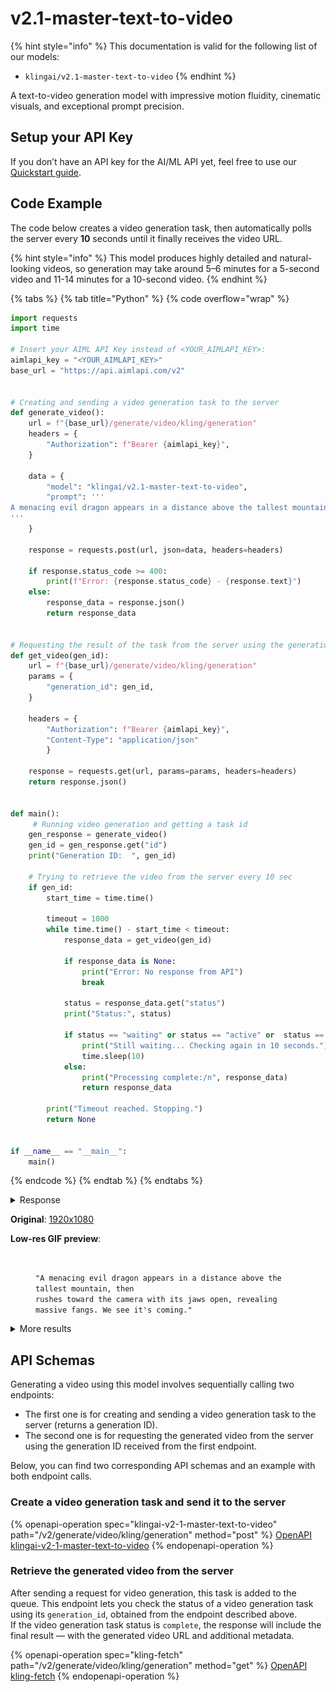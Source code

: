 # v2.1-master-text-to-video

{% hint style="info" %}
This documentation is valid for the following list of our models:

* `klingai/v2.1-master-text-to-video`
{% endhint %}

A text-to-video generation model with impressive motion fluidity, cinematic visuals, and exceptional prompt precision.

## Setup your API Key

If you don’t have an API key for the AI/ML API yet, feel free to use our [Quickstart guide](https://docs.aimlapi.com/quickstart/setting-up).

## Code Example

The code below creates a video generation task, then automatically polls the server every **10** seconds until it finally receives the video URL.

{% hint style="info" %}
This model produces highly detailed and natural-looking videos, so generation may take around 5–6 minutes for a 5-second video and 11-14 minutes for a 10-second video.
{% endhint %}

{% tabs %}
{% tab title="Python" %}
{% code overflow="wrap" %}
```python
import requests
import time

# Insert your AIML API Key instead of <YOUR_AIMLAPI_KEY>:
aimlapi_key = "<YOUR_AIMLAPI_KEY>"
base_url = "https://api.aimlapi.com/v2"


# Creating and sending a video generation task to the server
def generate_video():
    url = f"{base_url}/generate/video/kling/generation"
    headers = {
        "Authorization": f"Bearer {aimlapi_key}", 
    }

    data = {
        "model": "klingai/v2.1-master-text-to-video",
        "prompt": '''
A menacing evil dragon appears in a distance above the tallest mountain, then rushes toward the camera with its jaws open, revealing massive fangs. We see it's coming.
'''
    }
 
    response = requests.post(url, json=data, headers=headers)
    
    if response.status_code >= 400:
        print(f"Error: {response.status_code} - {response.text}")
    else:
        response_data = response.json()
        return response_data
    

# Requesting the result of the task from the server using the generation_id
def get_video(gen_id):
    url = f"{base_url}/generate/video/kling/generation"
    params = {
        "generation_id": gen_id,
    }
    
    headers = {
        "Authorization": f"Bearer {aimlapi_key}", 
        "Content-Type": "application/json"
        }

    response = requests.get(url, params=params, headers=headers)
    return response.json()


def main():
     # Running video generation and getting a task id
    gen_response = generate_video()
    gen_id = gen_response.get("id")
    print("Generation ID:  ", gen_id)

    # Trying to retrieve the video from the server every 10 sec
    if gen_id:
        start_time = time.time()

        timeout = 1000
        while time.time() - start_time < timeout:
            response_data = get_video(gen_id)

            if response_data is None:
                print("Error: No response from API")
                break
        
            status = response_data.get("status")
            print("Status:", status)

            if status == "waiting" or status == "active" or  status == "queued" or status == "generating":
                print("Still waiting... Checking again in 10 seconds.")
                time.sleep(10)
            else:
                print("Processing complete:/n", response_data)
                return response_data
   
        print("Timeout reached. Stopping.")
        return None     


if __name__ == "__main__":
    main()
```
{% endcode %}
{% endtab %}
{% endtabs %}

<details>

<summary>Response</summary>

{% code overflow="wrap" %}
```json5
Generation ID:   ce81dc29-0fb7-4dc9-b412-355933b1b9cf:kling-video/v2.1/master/text-to-video
Status: generating
Still waiting... Checking again in 10 seconds.
Status: generating
Still waiting... Checking again in 10 seconds.
Status: generating
Still waiting... Checking again in 10 seconds.
Status: generating
Still waiting... Checking again in 10 seconds.
Status: generating
Still waiting... Checking again in 10 seconds.
Status: generating
Still waiting... Checking again in 10 seconds.
Status: generating
Still waiting... Checking again in 10 seconds.
Status: generating
Still waiting... Checking again in 10 seconds.
Status: generating
Still waiting... Checking again in 10 seconds.
Status: generating
Still waiting... Checking again in 10 seconds.
Status: generating
Still waiting... Checking again in 10 seconds.
Status: generating
Still waiting... Checking again in 10 seconds.
Status: generating
Still waiting... Checking again in 10 seconds.
Status: generating
Still waiting... Checking again in 10 seconds.
Status: generating
Still waiting... Checking again in 10 seconds.
Status: generating
Still waiting... Checking again in 10 seconds.
Status: generating
Still waiting... Checking again in 10 seconds.
Status: generating
Still waiting... Checking again in 10 seconds.
Status: generating
Still waiting... Checking again in 10 seconds.
Status: generating
Still waiting... Checking again in 10 seconds.
Status: generating
Still waiting... Checking again in 10 seconds.
Status: generating
Still waiting... Checking again in 10 seconds.
Status: completed
Processing complete:/n {'id': 'ce81dc29-0fb7-4dc9-b412-355933b1b9cf:kling-video/v2.1/master/text-to-video', 'status': 'completed', 'video': {'url': 'https://cdn.aimlapi.com/eagle/files/elephant/GOzkGbKnKFhs4uzkbR99Z_output.mp4', 'content_type': 'video/mp4', 'file_name': 'output.mp4', 'file_size': 15676617}}
```
{% endcode %}

</details>

**Original**: [1920x1080](https://drive.google.com/file/d/1ddfusnDAdJ3Fc5bnDuZmCI8PBQpnU3ZQ/view?usp=sharing)

**Low-res GIF preview**:

<div align="left"><figure><img src="../../../.gitbook/assets/klingai-v2.1-master-text-to-video_preview.gif" alt=""><figcaption><p><code>"A menacing evil dragon appears in a distance above the tallest mountain, then</code> <br><code>rushes toward the camera with its jaws open, revealing massive fangs. We see it's coming."</code></p></figcaption></figure></div>

<details>

<summary>More results</summary>

<div align="left"><figure><img src="../../../.gitbook/assets/ezgif-7becf027d77521.gif" alt=""><figcaption><p><code>"A cheerful white raccoon running through a sequoia forest"</code></p></figcaption></figure></div>

<div align="left"><figure><img src="../../../.gitbook/assets/klingai-v2.1-master-text-to-video_preview_3.gif" alt=""><figcaption><p><code>"A T-Rex relaxing on a beach, lying on a sun lounger and wearing sunglasses."</code></p></figcaption></figure></div>

</details>

## API Schemas

Generating a video using this model involves sequentially calling two endpoints:&#x20;

* The first one is for creating and sending a video generation task to the server (returns a generation ID).
* The second one is for requesting the generated video from the server using the generation ID received from the first endpoint.&#x20;

Below, you can find two corresponding API schemas and an example with both endpoint calls.

### Create a video generation task and send it to the server

{% openapi-operation spec="klingai-v2-1-master-text-to-video" path="/v2/generate/video/kling/generation" method="post" %}
[OpenAPI klingai-v2-1-master-text-to-video](https://raw.githubusercontent.com/aimlapi/api-docs/refs/heads/main/docs/api-references/video-models/Kling-AI/v2.1-master-text-to-video.json)
{% endopenapi-operation %}

### Retrieve the generated video from the server

After sending a request for video generation, this task is added to the queue. This endpoint lets you check the status of a video generation task using its `generation_id`, obtained from the endpoint described above.\
If the video generation task status is `complete`, the response will include the final result — with the generated video URL and additional metadata.

{% openapi-operation spec="kling-fetch" path="/v2/generate/video/kling/generation" method="get" %}
[OpenAPI kling-fetch](https://raw.githubusercontent.com/aimlapi/api-docs/refs/heads/main/docs/api-references/video-models/Kling-AI/v1.6-standard-effects-pair.json)
{% endopenapi-operation %}
